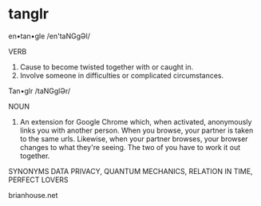 tanglr
======

en•tan•gle
/en'taNGgƏl/

VERB
1. Cause to become twisted together with or caught in.
2. Involve someone in difficulties or complicated circumstances.


Tan•glr
/taNGglƏr/

NOUN
1. An extension for Google Chrome which, when activated, anonymously links you with another person. When you browse, your partner is taken to the same urls. Likewise, when your partner browses, your browser changes to what they're seeing. The two of you have to work it out together.


SYNONYMS
DATA PRIVACY, QUANTUM MECHANICS, RELATION IN TIME, PERFECT LOVERS 

brianhouse.net